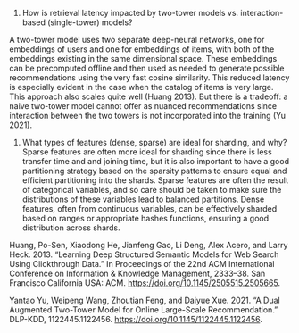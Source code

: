 1. How is retrieval latency impacted by two-tower models vs. interaction-based (single-tower) models?

A two-tower model uses two separate deep-neural networks, one for embeddings of users and one for embeddings of items, with both of the embeddings existing in the same dimensional space. These embeddings can be precomputed offline and then used as needed to generate possible recommendations using the very fast cosine similarity. This reduced latency is especially evident in the case when the catalog of items is very large. This approach also scales quite well (Huang 2013).  But there is a tradeoff: a naive two-tower model cannot offer as nuanced recommendations since interaction between the two towers is not incorporated into the training (Yu 2021).

1. What types of features (dense, sparse) are ideal for sharding, and why?
Sparse features are often more ideal for sharding since there is less transfer time and and joining time, but it is also important to have a good partitioning strategy based on the sparsity patterns to ensure equal and efficient partitioning into the shards. Sparse features are often the result of categorical variables, and so care should be taken to make sure the distributions of these variables lead to balanced partitions.   Dense features, often from continuous variables, can be effectively sharded based on ranges or appropriate hashes functions, ensuring a good distribution across shards.

Huang, Po-Sen, Xiaodong He, Jianfeng Gao, Li Deng, Alex Acero, and Larry Heck. 2013. “Learning Deep Structured Semantic Models for Web Search Using Clickthrough Data.” In Proceedings of the 22nd ACM International Conference on Information & Knowledge Management, 2333–38. San Francisco California USA: ACM. https://doi.org/10.1145/2505515.2505665.

Yantao Yu, Weipeng Wang, Zhoutian Feng, and Daiyue Xue. 2021. “A Dual Augmented Two-Tower Model for Online Large-Scale Recommendation.” DLP-KDD, 1122445.1122456. https://doi.org/10.1145/1122445.1122456.